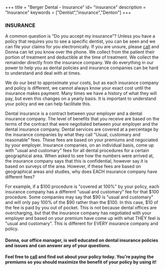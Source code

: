 +++
title = "Berger Dental - Insurance"
id= "insurance"
description = "Insurance"
keywords = ["Dentist","insurance","Denton"]
+++

### INSURANCE

A common question is "Do you accept my insurance"? Unless you have a policy that requires you to see a specific dentist, you can be seen and we can file your claims for you electronically. If you are unsure, please [call](9405661828) and Donna can let you know over the phone. We collect from the patient their portion of treatment and deductible at the time of treatment. We collect the remainder directly from the insurance company. We do everything in our power to help you as dental policies and insurance companies can be hard to understand and deal with at times.

We do our best to approximate your costs, but as each insurance company and policy is different, we cannot always know your exact cost until the insurance makes payment. Many times we have a history of what they will pay, but even this changes on a yearly basis. It is important to understand your policy and we can help facilitate this.

Dental insurance is a contract between your employer and a dental insurance company. The level of benefits that you receive are based on the terms of the contract that were negotiated between your employer and the dental insurance company. Dental services are covered at a percentage by the insurance companies by what they call "Usual, customary and reasonable" fees. These fees are based on your premiums and negociated by your employer. Insurance companies, on an individual basis, come up with "usual and customary" fees for all dental procedures for a certain geographical area. When asked to see how the numbers were arrived at, the insurance company says that this is confidential, however say it is based on surveys of the area. However, if these fees are based on geographical areas and studies, why does EACH insurance company have different fees?

For example, if a $100 procedure is "covered at 100%" by your policy, each insurance company has a different "usual and customary" fee for that $100 procedure. Some companies may say that $90 is "usual and customary" and will only pay 100% of the $90 rather than the $100. In this case, $10 of the fee is paid by you out of pocket. This is not because dental offices are overcharging, but that the insurance company has negotiated with your employer and based on your premium have come up with what THEY feel is "usual and customary". This is different for EVERY insurance company and policy.

#### Donna, our office manager, is well educated on dental insurance policies and issues and can answer any of your questions. 
#### Feel free to [call](9405661828) and find out about your policy today. You're paying the premiums so you should maximize the benefit of your policy by using it!
